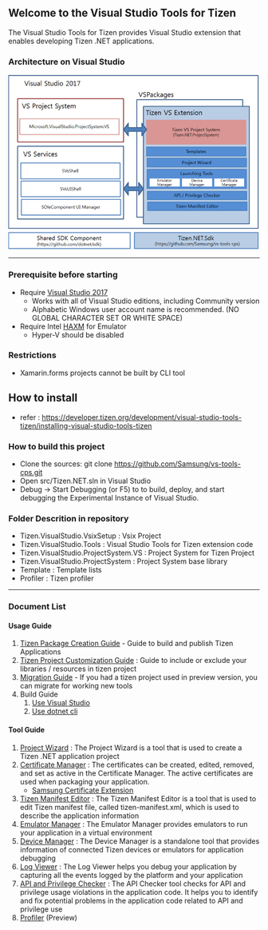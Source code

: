 ## Welcome to the Visual Studio Tools for Tizen ###


The Visual Studio Tools for Tizen provides Visual Studio extension that enables developing Tizen .NET applications.

### Architecture on Visual Studio ###
![Architecture](./docs/image/arch.PNG)

---

### Prerequisite before starting ###
- Require [Visual Studio 2017](https://www.visualstudio.com/ko/downloads/)
   - Works with all of Visual Studio editions, including Community version
   - Alphabetic Windows user account name is recommended. (NO GLOBAL CHARACTER SET OR WHITE SPACE)
- Require Intel [HAXM](https://software.intel.com/en-us/android/articles/installation-instructions-for-intel-hardware-accelerated-execution-manager-windows) for Emulator
   - Hyper-V should be disabled

### Restrictions ###
- Xamarin.forms projects cannot be built by CLI tool

## How to install ###
- refer : https://developer.tizen.org/development/visual-studio-tools-tizen/installing-visual-studio-tools-tizen 

### How to build this project ###
* Clone the sources: git clone https://github.com/Samsung/vs-tools-cps.git
* Open src/Tizen.NET.sln in Visual Studio
* Debug -> Start Debugging (or F5) to to build, deploy, and start debugging the Experimental Instance of Visual Studio.

### Folder Descrition in repository ###
* Tizen.VisualStudio.VsixSetup : Vsix Project
* Tizen.VisualStudio.Tools : Visual Studio Tools for Tizen extension code
* Tizen.VisualStudio.ProjectSystem.VS : Project System for Tizen Project
* Tizen.VisualStudio.ProjectSystem : Project System base library
* Template : Template lists
* Profiler : Tizen profiler

---

### Document List ###

#### Usage Guide ####
   1. [Tizen Package Creation Guide](docs/packaging/how-to-create-tpk.md) - Guide to build and publish Tizen Applications
   2. [Tizen Project Customization Guide](docs/packaging/how-to-customize-tpk.md) : Guide to include or exclude your libraries / resources in tizen project
   3. [Migration Guide](docs/packaging/how-to-migrate-to-csproj.md) - If you had a tizen project used in preview version, you can migrate for working new tools
   4. Build Guide
      1. [Use Visual Studio](docs/packaging/how-to-build-vs.md)
      2. [Use dotnet cli](docs/packaging/how-to-build-cli.md)

#### Tool Guide ####
   1. [Project Wizard](docs/tools/project-wizard.md) : The Project Wizard is a tool that is used to create a Tizen .NET application project
   2. [Certificate Manager](docs/tools/certificate-manager.md) : The certificates can be created, edited, removed, and set as active in the Certificate Manager. The active certificates are used when packaging your application.
      - [Samsung Certificate Extension](docs/tools/samsung-certificate.md)
   3. [Tizen Manifest Editor](docs/tools/manifest-editor.md) : The Tizen Manifest Editor is a tool that is used to edit Tizen manifest file, called tizen-manifest.xml, which is used to describe the application information
   4. [Emulator Manager](docs/tools/emulator-manager.md) : The Emulator Manager provides emulators to run your application in a virtual environment
   5. [Device Manager](docs/tools/device-manager.md) : The Device Manager is a standalone tool that provides information of connected Tizen devices or emulators for application debugging
   6. [Log Viewer](docs/tools/log-viewer.md) : The Log Viewer helps you debug your application by capturing all the events logged by the platform and your application
   7. [API and Privilege Checker](docs/tools/api-and-privilege-checker.md) : The API Checker tool checks for API and privilege usage violations in the application code. It helps you to identify and fix potential problems in the application code related to API and privilege use
   8. [Profiler](docs/tools/profiler-user-manual.md) (Preview)
